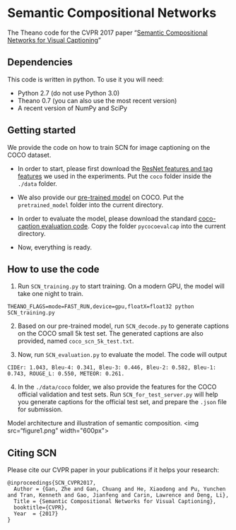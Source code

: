 # Semantic Compositional Networks

The Theano code for the CVPR 2017 paper “[Semantic Compositional Networks for Visual Captioning](https://arxiv.org/pdf/1611.08002.pdf)”

## Dependencies

This code is written in python. To use it you will need:

* Python 2.7 (do not use Python 3.0)
* Theano 0.7 (you can also use the most recent version)
* A recent version of NumPy and SciPy 

## Getting started

We provide the code on how to train SCN for image captioning on the COCO dataset. 

* In order to start, please first download the [ResNet features and tag features](https://drive.google.com/open?id=0B1HR6m3IZSO_QmZVV3hTbmJwRFU) we used in the experiments. Put the  `coco` folder inside the `./data` folder.

* We also provide our [pre-trained model](https://drive.google.com/open?id=0B1HR6m3IZSO_QmZVV3hTbmJwRFU) on COCO. Put the `pretrained_model` folder into the current directory.

* In order to evaluate the model, please download the standard [coco-caption evaluation code](https://github.com/tylin/coco-caption). Copy the folder `pycocoevalcap` into the current directory.

* Now, everything is ready.

## How to use the code

1. Run `SCN_training.py` to start training. On a modern GPU, the model will take one night  to train.

```
THEANO_FLAGS=mode=FAST_RUN,device=gpu,floatX=float32 python SCN_training.py 
```

2. Based on our pre-trained model, run `SCN_decode.py` to generate captions on the COCO small 5k test set. The generated captions are also provided, named `coco_scn_5k_test.txt`.

3. Now, run `SCN_evaluation.py` to evaluate the model. The code will output

```
CIDEr: 1.043, Bleu-4: 0.341, Bleu-3: 0.446, Bleu-2: 0.582, Bleu-1: 0.743, ROUGE_L: 0.550, METEOR: 0.261. 
```

4. In the `./data/coco` folder, we also provide the features for the COCO official validation and test sets. Run `SCN_for_test_server.py` will help you generate captions for the official test set, and prepare the `.json` file for submission. 

Model architecture and illustration of semantic composition.
<img src=“figure1.png" width="600px">

## Citing SCN

Please cite our CVPR paper in your publications if it helps your research:

    @inproceedings{SCN_CVPR2017,
      Author = {Gan, Zhe and Gan, Chuang and He, Xiaodong and Pu, Yunchen and Tran, Kenneth and Gao, Jianfeng and Carin, Lawrence and Deng, Li},
      Title = {Semantic Compositional Networks for Visual Captioning},
      booktitle={CVPR},
      Year  = {2017}
    }

 